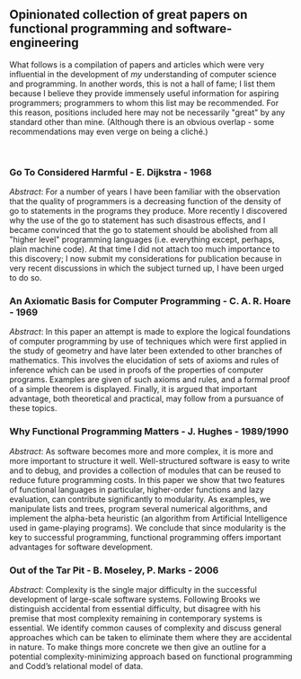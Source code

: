 ## Opinionated collection of great papers on functional programming and software-engineering

What follows is a compilation of papers and articles which were very
influential in the development of _my_ understanding of computer science
and programming. In another words, this is not a hall of fame; I list 
them because I believe they provide immensely useful information for 
aspiring programmers; programmers to whom this list may be recommended.
For this reason, positions included here may not be necessarily "great"
by any standard other than mine. (Although there is an obvious overlap -
some recommendations may even verge on being a cliché.)

<br>

### Go To Considered Harmful - E. Dijkstra - 1968

_Abstract_: For a number of years I have been familiar with the observation
that the quality of programmers is a decreasing function of the density of
go to statements in the programs they produce. More recently I discovered
why the use of the go to statement has such disastrous effects, and I became
convinced that the go to statement should be abolished from all "higher level"
programming languages (i.e. everything except, perhaps, plain machine code).
At that time I did not attach too much importance to this discovery; I now
submit my considerations for publication because in very recent discussions
in which the subject turned up, I have been urged to do so.

### An Axiomatic Basis for Computer Programming - C. A. R. Hoare - 1969

_Abstract_: In this paper an attempt is made to explore the logical 
foundations of computer programming by use of techniques which were first 
applied in the study of geometry and have later been extended to other 
branches of mathematics. This involves the elucidation of sets of axioms
and rules of inference which can be used in proofs of the properties of 
computer programs. Examples are given of such axioms and rules, and a formal
proof of a simple theorem is displayed. Finally, it is argued that important
advantage, both theoretical and practical, may follow from a pursuance of
these topics.

### Why Functional Programming Matters - J. Hughes - 1989/1990

_Abstract_: As software becomes more and more complex, it is more and more
important to structure it well. Well-structured software is easy to write
and to debug, and provides a collection of modules that can be reused
to reduce future programming costs. In this paper we show that two features
of functional languages in particular, higher-order functions and lazy
evaluation, can contribute significantly to modularity. As examples, we
manipulate lists and trees, program several numerical algorithms, and implement
the alpha-beta heuristic (an algorithm from Artificial Intelligence
used in game-playing programs). We conclude that since modularity is the
key to successful programming, functional programming offers important
advantages for software development.

### Out of the Tar Pit - B. Moseley, P. Marks - 2006

_Abstract_: Complexity is the single major difficulty in the successful development
of large-scale software systems. Following Brooks we distinguish
accidental from essential difficulty, but disagree with his premise that
most complexity remaining in contemporary systems is essential. We
identify common causes of complexity and discuss general approaches
which can be taken to eliminate them where they are accidental in
nature. To make things more concrete we then give an outline for
a potential complexity-minimizing approach based on functional programming
and Codd’s relational model of data.
